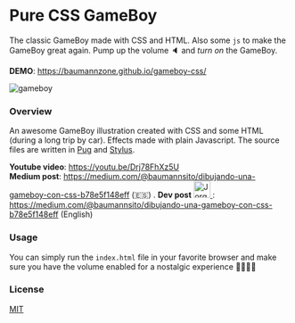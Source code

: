 
# Pure CSS GameBoy 
The classic GameBoy made with CSS and HTML. Also some `js` to make the GameBoy great again.
Pump up the volume :speaker: and _turn on_ the GameBoy.  

**DEMO**: https://baumannzone.github.io/gameboy-css/  

![gameboy](./docs/img.png)

### Overview
An awesome GameBoy illustration created with CSS and some HTML (during a long trip by car). Effects made with plain Javascript.
The source files are written in [Pug](https://github.com/pugjs/pug) and [Stylus](http://stylus-lang.com/).

**Youtube video**: https://youtu.be/Drj78FhXz5U  
**Medium post**: https://medium.com/@baumannsito/dibujando-una-gameboy-con-css-b78e5f148eff (🇪🇸) . 
**Dev post** <a href="https://dev.to/baumannzone">
  <img src="https://d2fltix0v2e0sb.cloudfront.net/dev-badge.svg" alt="Jorge Baumann's DEV Profile" height="30" width="30">
</a>: https://medium.com/@baumannsito/dibujando-una-gameboy-con-css-b78e5f148eff (English)

### Usage 
You can simply run the `index.html` file in your favorite browser and make sure you have the volume enabled for a 
nostalgic experience :space_invader::space_invader::space_invader::space_invader:

### License
[MIT](./license)
